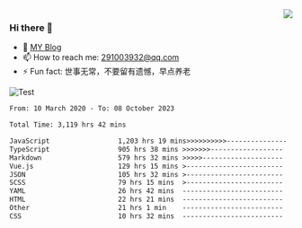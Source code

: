 <img align='right' src='https://github-readme-stats.vercel.app/api?username=niaogege&show_icons=true&theme=radical'/>

### Hi there 👋

- 🌱 [MY Blog](https://bythewayer.com/)
- 📫 How to reach me: 291003932@qq.com
- ⚡ Fun fact:  世事无常，不要留有遗憾，早点养老

![Test](https://github-readme-stats.vercel.app/api/top-langs/?username=niaogege&layout=compact)

<!--START_SECTION:waka-->

```txt
From: 10 March 2020 - To: 08 October 2023

Total Time: 3,119 hrs 42 mins

JavaScript                 1,203 hrs 19 mins>>>>>>>>>>---------------   38.57 %
TypeScript                 905 hrs 38 mins >>>>>>>------------------   29.03 %
Markdown                   579 hrs 32 mins >>>>>--------------------   18.58 %
Vue.js                     129 hrs 15 mins >------------------------   04.14 %
JSON                       105 hrs 32 mins >------------------------   03.38 %
SCSS                       79 hrs 15 mins  >------------------------   02.54 %
YAML                       26 hrs 42 mins  -------------------------   00.86 %
HTML                       22 hrs 21 mins  -------------------------   00.72 %
Other                      21 hrs 1 min    -------------------------   00.67 %
CSS                        10 hrs 32 mins  -------------------------   00.34 %
```

<!--END_SECTION:waka-->
